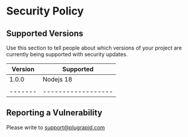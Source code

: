 # Security Policy

## Supported Versions

Use this section to tell people about which versions of your project are
currently being supported with security updates.

| Version | Supported          |
| ------- | ------------------ |
| 1.0.0   | Nodejs 18          |
|         |                    |
| ------- | ------------------ |

## Reporting a Vulnerability

Please write to support@plugrapid.com


